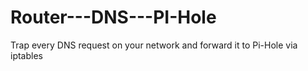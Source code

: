 # Router---DNS---PI-Hole
Trap every DNS request on your network and forward it to Pi-Hole via iptables

